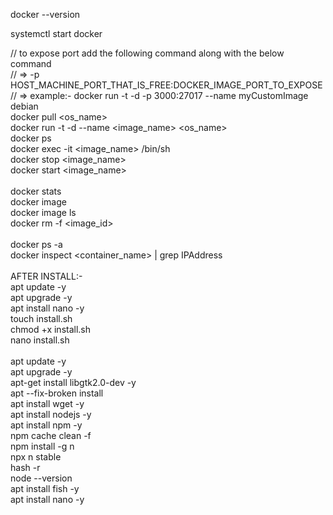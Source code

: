 docker --version

systemctl start docker

// to expose port add the following command along with the below command <br />
//   => -p HOST_MACHINE_PORT_THAT_IS_FREE:DOCKER_IMAGE_PORT_TO_EXPOSE <br />
//   => example:- docker run -t -d -p 3000:27017 --name myCustomImage debian <br />
docker pull <os_name> <br />
docker run -t -d --name <image_name> <os_name> <br />
docker ps <br />
docker exec -it <image_name> /bin/sh <br />
docker stop <image_name> <br />
docker start <image_name> <br />
<br />
docker stats
<br />
docker image <br />
docker image ls <br />
docker rm -f <image_id> <br />
<br />
docker ps -a <br />
docker inspect <container_name> | grep IPAddress <br />
<br /> 
AFTER INSTALL:- <br />
apt update -y <br />
apt upgrade -y <br /> 
apt install nano -y <br /> 
touch install.sh <br />
chmod +x install.sh <br /> 
nano install.sh <br /> 
<br />
apt update -y <br />
apt upgrade -y <br />
apt-get install libgtk2.0-dev -y <br />
apt --fix-broken install <br />
apt install wget -y <br />
apt install nodejs -y <br />
apt install npm -y <br />
npm cache clean -f <br />
npm install -g n <br />
npx n stable <br />
hash -r <br />
node --version <br />
apt install fish -y <br />
apt install nano -y
